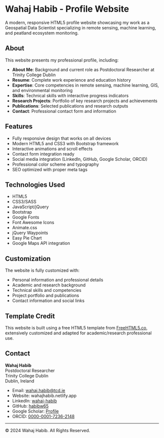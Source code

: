 # Wahaj Habib - Profile Website

A modern, responsive HTML5 profile website showcasing my work as a Geospatial Data Scientist specializing in remote sensing, machine learning, and peatland ecosystem monitoring.

## About

This website presents my professional profile, including:

- **About Me**: Background and current role as Postdoctoral Researcher at Trinity College Dublin
- **Resume**: Complete work experience and education history
- **Expertise**: Core competencies in remote sensing, machine learning, GIS, and environmental monitoring
- **Skills**: Technical skills with interactive progress indicators
- **Research Projects**: Portfolio of key research projects and achievements
- **Publications**: Selected publications and research outputs
- **Contact**: Professional contact form and information

## Features

- Fully responsive design that works on all devices
- Modern HTML5 and CSS3 with Bootstrap framework
- Interactive animations and scroll effects
- Contact form integration ready
- Social media integration (LinkedIn, GitHub, Google Scholar, ORCID)
- Professional color scheme and typography
- SEO optimized with proper meta tags

## Technologies Used

- HTML5
- CSS3/SASS
- JavaScript/jQuery
- Bootstrap
- Google Fonts
- Font Awesome Icons
- Animate.css
- jQuery Waypoints
- Easy Pie Chart
- Google Maps API integration

## Customization

The website is fully customized with:
- Personal information and professional details
- Academic and research background
- Technical skills and competencies
- Project portfolio and publications
- Contact information and social links

## Template Credit

This website is built using a free HTML5 template from [FreeHTML5.co](http://freehtml5.co), extensively customized and adapted for academic/research professional use.

## Contact

**Wahaj Habib**  
Postdoctoral Researcher  
Trinity College Dublin  
Dublin, Ireland  

- Email: wahaj.habib@tcd.ie
- Website: wahajhabib.netlify.app
- LinkedIn: [wahaj-habib](https://www.linkedin.com/in/wahaj-habib)
- GitHub: [habibw65](https://github.com/habibw65)
- Google Scholar: [Profile](https://scholar.google.com/citations?user=uLxF_v8AAAAJ&hl=en)
- ORCID: [0000-0001-7236-2148](https://orcid.org/0000-0001-7236-2148)

---

© 2024 Wahaj Habib. All Rights Reserved.
